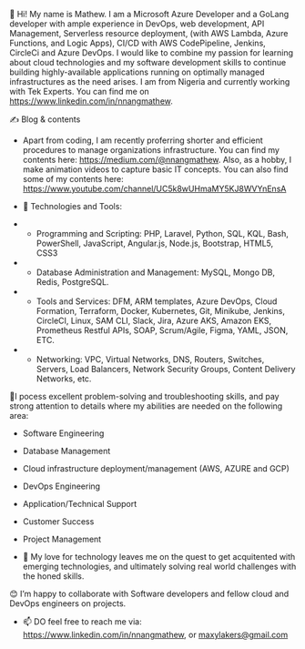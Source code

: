 👋 Hi! My name is Mathew. I am a Microsoft Azure Developer and a GoLang developer with ample experience in DevOps, web development, API Management, Serverless resource deployment, (with AWS Lambda, Azure Functions, and Logic Apps), CI/CD with AWS CodePipeline, Jenkins, CircleCi and Azure DevOps. I would like to combine my passion for learning about cloud technologies and my software development skills to continue building highly-available applications running on optimally managed infrastructures as the need arises. I am from Nigeria and currently working with Tek Experts. You can find me on https://www.linkedin.com/in/nnangmathew.

✍ Blog & contents
- Apart from coding, I am recently proferring shorter and efficient procedures to manage organizations infrastructure. You can find my contents here:  	https://medium.com/@nnangmathew. Also, as a hobby, I make animation videos to capture basic IT concepts. You can also find some of my contents here: https://www.youtube.com/channel/UC5k8wUHmaMY5KJ8WVYnEnsA

- 🔧 Technologies and Tools:

- - Programming and Scripting: PHP, Laravel, Python, SQL, KQL, Bash, PowerShell, JavaScript, Angular.js, Node.js, Bootstrap, HTML5, CSS3

- - Database Administration and Management: MySQL, Mongo DB, Redis, PostgreSQL.

- - Tools and Services: DFM, ARM templates, Azure DevOps, Cloud Formation, Terraform, Docker, Kubernetes, Git, Minikube, Jenkins, CircleCI, Linux, SAM CLI, Slack, Jira, Azure AKS, Amazon EKS, Prometheus Restful APIs, SOAP, Scrum/Agile, Figma, YAML, JSON, ETC.

- - Networking: VPC, Virtual Networks, DNS, Routers, Switches, Servers, Load Balancers, Network Security Groups, Content Delivery Networks, etc.

💖I pocess excellent problem-solving and troubleshooting skills, and pay strong attention to details where my abilities are needed on the following area:
- Software Engineering
- Database Management
- Cloud infrastructure deployment/management (AWS, AZURE and GCP)
- DevOps Engineering
- Application/Technical Support
- Customer Success
- Project Management

- 💞️ My love for technology  leaves me on the quest to get acquitented with emerging technologies, and ultimately solving real world challenges with the honed skills.

😊 I’m happy to collaborate with Software developers and fellow cloud and DevOps engineers on projects.

- 📫 DO feel free to reach me via: https://www.linkedin.com/in/nnangmathew, or maxylakers@gmail.com

<!---
Maxylakers/Maxylakers is a ✨ special ✨ repository because its `README.md` (this file) appears on your GitHub profile.
You can click the Preview link to take a look at your changes.
--->
